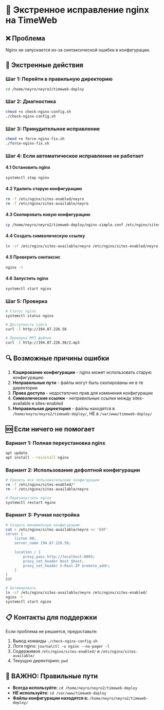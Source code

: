 # 🚨 Экстренное исправление nginx на TimeWeb

## ❌ Проблема
Nginx не запускается из-за синтаксической ошибки в конфигурации.

## 🚨 Экстренные действия

### Шаг 1: Перейти в правильную директорию
```bash
cd /home/neyro/neyro2/timeweb-deploy
```

### Шаг 2: Диагностика
```bash
chmod +x check-nginx-config.sh
./check-nginx-config.sh
```

### Шаг 3: Принудительное исправление
```bash
chmod +x force-nginx-fix.sh
./force-nginx-fix.sh
```

### Шаг 4: Если автоматическое исправление не работает

#### 4.1 Остановить nginx
```bash
systemctl stop nginx
```

#### 4.2 Удалить старую конфигурацию
```bash
rm -f /etc/nginx/sites-enabled/neyro
rm -f /etc/nginx/sites-available/neyro
```

#### 4.3 Скопировать новую конфигурацию
```bash
cp /home/neyro/neyro2/timeweb-deploy/nginx-simple.conf /etc/nginx/sites-available/neyro
```

#### 4.4 Создать символическую ссылку
```bash
ln -sf /etc/nginx/sites-available/neyro /etc/nginx/sites-enabled/neyro
```

#### 4.5 Проверить синтаксис
```bash
nginx -t
```

#### 4.6 Запустить nginx
```bash
systemctl start nginx
```

### Шаг 5: Проверка
```bash
# Статус nginx
systemctl status nginx

# Доступность сайта
curl -I http://194.87.226.56

# Проверка MP3 файлов
curl -I http://194.87.226.56/2.mp3
```

## 🔍 Возможные причины ошибки

1. **Кэширование конфигурации** - nginx может использовать старую конфигурацию
2. **Неправильные пути** - файлы могут быть скопированы не в те директории
3. **Права доступа** - недостаточно прав для изменения конфигурации
4. **Символические ссылки** - неправильные ссылки между sites-available и sites-enabled
5. **Неправильная директория** - файлы находятся в `/home/neyro/neyro2/timeweb-deploy/`, НЕ в `/var/www/timeweb-deploy/`

## 🆘 Если ничего не помогает

### Вариант 1: Полная переустановка nginx
```bash
apt update
apt install --reinstall nginx
```

### Вариант 2: Использование дефолтной конфигурации
```bash
# Удалить все пользовательские конфигурации
rm -f /etc/nginx/sites-enabled/*
rm -f /etc/nginx/sites-available/neyro

# Перезапустить nginx
systemctl restart nginx
```

### Вариант 3: Ручная настройка
```bash
# Создать минимальную конфигурацию
cat > /etc/nginx/sites-available/neyro << 'EOF'
server {
    listen 80;
    server_name 194.87.226.56;
    
    location / {
        proxy_pass http://localhost:8003;
        proxy_set_header Host $host;
        proxy_set_header X-Real-IP $remote_addr;
    }
}
EOF

# Активировать
ln -sf /etc/nginx/sites-available/neyro /etc/nginx/sites-enabled/
nginx -t
systemctl start nginx
```

## 📋 Контакты для поддержки
Если проблема не решается, предоставьте:
1. Вывод команды `./check-nginx-config.sh`
2. Логи nginx: `journalctl -u nginx --no-pager -l`
3. Содержимое `/etc/nginx/sites-enabled/` и `/etc/nginx/sites-available/`
4. Текущую директорию: `pwd`

## 📁 ВАЖНО: Правильные пути
- **Всегда используйте:** `cd /home/neyro/neyro2/timeweb-deploy`
- **НЕ используйте:** `cd /var/www/timeweb-deploy`
- **Файлы конфигурации находятся в:** `/home/neyro/neyro2/timeweb-deploy/` 